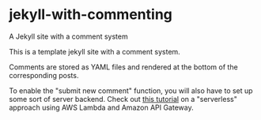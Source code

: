 # jekyll-with-commenting
A Jekyll site with a comment system

This is a template jekyll site with a comment system.

Comments are stored as YAML files and rendered at the bottom of the corresponding posts.

To enable the "submit new comment" function, you will also have to set up some sort of server backend. Check out <a href="https://takmanman.github.io/2020/04/22/github-page-aws-lambda.html" target = _blank>this tutorial</a> on a "serverless" approach using AWS Lambda and Amazon API Gateway.

